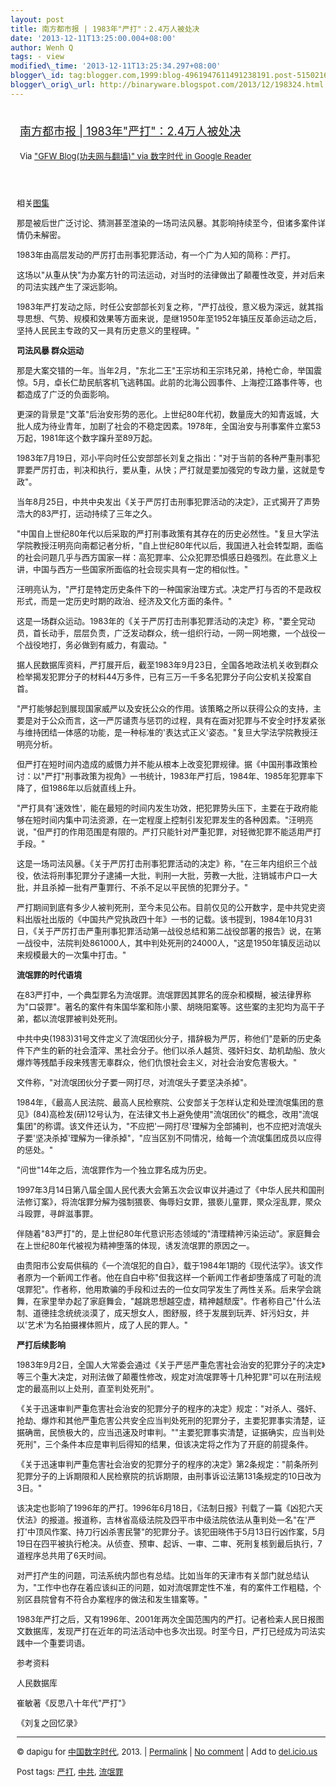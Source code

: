 ```yaml
--- 
layout: post 
title: 南方都市报 | 1983年"严打"：2.4万人被处决 
date: '2013-12-11T13:25:00.004+08:00' 
author: Wenh Q
tags: - view
modified\_time: '2013-12-11T13:25:34.297+08:00' 
blogger\_id: tag:blogger.com,1999:blog-4961947611491238191.post-5150216520840636468
blogger\_orig\_url: http://binaryware.blogspot.com/2013/12/198324.html
---
```

<div style="margin: 10px; padding: 5px;">

<div style="font-size: 18px;">

[南方都市报 |
1983年"严打"：2.4万人被处决](http://feedproxy.google.com/~r/chinagfwblog/~3/AVFrjbpT5-c/)

</div>

<div style="font-size: 13px;">

Via ["GFW Blog(功夫网与翻墙)" via 数字时代 in Google
Reader](https://www.blogger.com/blogger.g?blogID=4961947611491238191)

</div>

</div>

<div style="font-size: 13px; padding: 15px 0 10px 10px;">

相关[图集](http://war.163.com/photoview/4T8E0001/39354.html?f=ArticlePview#p=9C13SVE54T8E0001)

那是被后世广泛讨论、猜测甚至渲染的一场司法风暴。其影响持续至今，但诸多案件详情仍未解密。

1983年由高层发动的严厉打击刑事犯罪活动，有一个广为人知的简称：严打。

这场以"从重从快"为办案方针的司法运动，对当时的法律做出了颠覆性改变，并对后来的司法实践产生了深远影响。

1983年严打发动之际，时任公安部部长刘复之称，"严打战役，意义极为深远，就其指导思想、气势、规模和效果等方面来说，是继1950年至1952年镇压反革命运动之后，坚持人民民主专政的又一具有历史意义的里程碑。"

**司法风暴 群众运动**

那是大案交错的一年。当年2月，"东北二王"王宗坊和王宗玮兄弟，持枪亡命，举国震惊。5月，卓长仁劫民航客机飞逃韩国。此前的北海公园事件、上海控江路事件等，也都造成了广泛的负面影响。

更深的背景是"文革"后治安形势的恶化。上世纪80年代初，数量庞大的知青返城，大批人成为待业青年，加剧了社会的不稳定因素。1978年，全国治安与刑事案件立案53万起，1981年这个数字蹿升至89万起。

1983年7月19日，邓小平向时任公安部部长刘复之指出："对于当前的各种严重刑事犯罪要严厉打击，判决和执行，要从重，从快；严打就是要加强党的专政力量，这就是专政"。

当年8月25日，中共中央发出《关于严厉打击刑事犯罪活动的决定》，正式揭开了声势浩大的83严打，运动持续了三年之久。

"中国自上世纪80年代以后采取的严打刑事政策有其存在的历史必然性。"复旦大学法学院教授汪明亮向南都记者分析，"自上世纪80年代以后，我国进入社会转型期，面临的社会问题几乎与西方国家一样：高犯罪率、公众犯罪恐惧感日趋强烈。在此意义上讲，中国与西方一些国家所面临的社会现实具有一定的相似性。"

汪明亮认为，"严打是特定历史条件下的一种国家治理方式。决定严打与否的不是政权形式，而是一定历史时期的政治、经济及文化方面的条件。"

这是一场群众运动。1983年的《关于严厉打击刑事犯罪活动的决定》称，"要全党动员，首长动手，层层负责，广泛发动群众，统一组织行动，一网一网地撒，一个战役一个战役地打，务必做到有威力，有震动。"

据人民数据库资料，严打展开后，截至1983年9月23日，全国各地政法机关收到群众检举揭发犯罪分子的材料44万多件，已有三万一千多名犯罪分子向公安机关投案自首。

"严打能够起到展现国家威严以及安抚公众的作用。该策略之所以获得公众的支持，主要是对于公众而言，这一严厉谴责与惩罚的过程，具有在面对犯罪与不安全时抒发紧张与维持团结一体感的功能，是一种标准的'表达式正义'姿态。"复旦大学法学院教授汪明亮分析。

但严打在短时间内造成的威慑力并不能从根本上改变犯罪规律。据《中国刑事政策检讨：以"严打"刑事政策为视角》一书统计，1983年严打后，1984年、1985年犯罪率下降了，但1986年以后就直线上升。

"严打具有'速效性'，能在最短的时间内发生功效，把犯罪势头压下，主要在于政府能够在短时间内集中司法资源，在一定程度上控制引发犯罪发生的各种因素。"汪明亮说，"但严打的作用范围是有限的。严打只能针对严重犯罪，对轻微犯罪不能适用严打手段。"

这是一场司法风暴。《关于严厉打击刑事犯罪活动的决定》称，"在三年内组织三个战役，依法将刑事犯罪分子逮捕一大批，判刑一大批，劳教一大批，注销城市户口一大批，并且杀掉一批有严重罪行、不杀不足以平民愤的犯罪分子。"

严打期间到底有多少人被判死刑，至今未见公布。目前仅见的公开数字，是中共党史资料出版社出版的《中国共产党执政四十年》一书的记载。该书提到，1984年10月31日，《关于严厉打击严重刑事犯罪活动第一战役总结和第二战役部署的报告》说，在第一战役中，法院判处861000人，其中判处死刑的24000人，"这是1950年镇反运动以来规模最大的一次集中打击。"

**流氓罪的时代语境**

在83严打中，一个典型罪名为流氓罪。流氓罪因其罪名的庞杂和模糊，被法律界称为"口袋罪"。著名的案件有朱国华案和陈小蒙、胡晓阳案等。这些案的主犯均为高干子弟，都以流氓罪被判处死刑。

中共中央(1983)31号文件定义了流氓团伙分子，措辞极为严厉，称他们"是新的历史条件下产生的新的社会渣滓、黑社会分子。他们以杀人越货、强奸妇女、劫机劫船、放火爆炸等残酷手段来残害无辜群众，他们仇恨社会主义，对社会治安危害极大。"

文件称，"对流氓团伙分子要一网打尽，对流氓头子要坚决杀掉"。

1984年，《最高人民法院、最高人民检察院、公安部关于怎样认定和处理流氓集团的意见》(84)高检发(研)12号认为，在法律文书上避免使用"流氓团伙"的概念，改用"流氓集团"的称谓。该文件还认为，"不应把'一网打尽'理解为全部捕判，也不应把对流氓头子要'坚决杀掉'理解为一律杀掉"，"应当区别不同情况，给每一个流氓集团成员以应得的惩处。"

"问世"14年之后，流氓罪作为一个独立罪名成为历史。

1997年3月14日第八届全国人民代表大会第五次会议审议并通过了《中华人民共和国刑法修订案》，将流氓罪分解为强制猥亵、侮辱妇女罪，猥亵儿童罪，聚众淫乱罪，聚众斗殴罪，寻衅滋事罪。

伴随着"83严打"的，是上世纪80年代意识形态领域的"清理精神污染运动"。家庭舞会在上世纪80年代被视为精神堕落的体现，诱发流氓罪的原因之一。

由贵阳市公安局供稿的《一个流氓犯的自白》，载于1984年1期的《现代法学》。该文作者原为一个新闻工作者。他在自白中称"但我这样一个新闻工作者却堕落成了可耻的流氓罪犯"。作者称，他用欺骗的手段和过去的一位女同学发生了两性关系。后来学会跳舞，在家里举办起了家庭舞会，"越跳思想越空虚，精神越颓废"。作者称自己"什么法制、道德挂念统统淡漠了，成天想女人，图舒服，终于发展到玩弄、奸污妇女，并以'艺术'为名拍摄裸体照片，成了人民的罪人。"

**严打后续影响**

1983年9月2日，全国人大常委会通过《关于严惩严重危害社会治安的犯罪分子的决定》等三个重大决定，对刑法做了颠覆性修改，规定对流氓罪等十几种犯罪"可以在刑法规定的最高刑以上处刑，直至判处死刑"。

《关于迅速审判严重危害社会治安的犯罪分子的程序的决定》规定："对杀人、强奸、抢劫、爆炸和其他严重危害公共安全应当判处死刑的犯罪分子，主要犯罪事实清楚，证据确凿，民愤极大的，应当迅速及时审判。""主要犯罪事实清楚，证据确实，应当判处死刑"，三个条件本应是审判后得知的结果，但该决定将之作为了开庭的前提条件。

《关于迅速审判严重危害社会治安的犯罪分子的程序的决定》第2条规定："前条所列犯罪分子的上诉期限和人民检察院的抗诉期限，由刑事诉讼法第131条规定的10日改为3日。"

该决定也影响了1996年的严打。1996年6月18日，《法制日报》刊载了一篇《凶犯六天伏法》的报道。报道称，吉林省高级法院及四平市中级法院依法从重判处一名"在'严打'中顶风作案、持刀行凶杀害民警"的犯罪分子。该犯田晓伟于5月13日行凶作案，5月19日在四平被执行枪决。从侦查、预审、起诉、一审、二审、死刑复核到最后执行，7道程序总共用了6天时间。

对严打产生的问题，司法系统内部也有总结。比如当年的天津市有关部门就总结认为，"工作中也存在着应该纠正的问题，如对流氓罪定性不准，有的案件工作粗糙，个别区县院曾有不符合办案程序的做法和发生错案等。"

1983年严打之后，又有1996年、2001年两次全国范围内的严打。记者检索人民日报图文数据库，发现严打在近年的司法活动中也多次出现。时至今日，严打已经成为司法实践中一个重要词语。

参考资料

人民数据库

崔敏著《反思八十年代"严打"》

《刘复之回忆录》


------------------------------------------------------------------------

© dapigu for [中国数字时代](http://chinadigitaltimes.net/chinese), 2013.
|
[Permalink](http://chinadigitaltimes.net/chinese/2013/12/%E5%8D%97%E6%96%B9%E9%83%BD%E5%B8%82%E6%8A%A5-1983%E5%B9%B4%E4%B8%A5%E6%89%93%EF%BC%9A2-4%E4%B8%87%E4%BA%BA%E8%A2%AB%E5%A4%84%E5%86%B3/)
| [No
comment](http://chinadigitaltimes.net/chinese/2013/12/%E5%8D%97%E6%96%B9%E9%83%BD%E5%B8%82%E6%8A%A5-1983%E5%B9%B4%E4%B8%A5%E6%89%93%EF%BC%9A2-4%E4%B8%87%E4%BA%BA%E8%A2%AB%E5%A4%84%E5%86%B3/#comments)
| Add to
[del.icio.us](http://del.icio.us/post?url=http://chinadigitaltimes.net/chinese/2013/12/%E5%8D%97%E6%96%B9%E9%83%BD%E5%B8%82%E6%8A%A5-1983%E5%B9%B4%E4%B8%A5%E6%89%93%EF%BC%9A2-4%E4%B8%87%E4%BA%BA%E8%A2%AB%E5%A4%84%E5%86%B3/&title=%E5%8D%97%E6%96%B9%E9%83%BD%E5%B8%82%E6%8A%A5%20%7C%201983%E5%B9%B4%E2%80%9D%E4%B8%A5%E6%89%93%E2%80%9D%EF%BC%9A2.4%E4%B8%87%E4%BA%BA%E8%A2%AB%E5%A4%84%E5%86%B3)

Post tags:
[严打](http://chinadigitaltimes.net/chinese/tag/%E4%B8%A5%E6%89%93/?category=10466),
[中共](http://chinadigitaltimes.net/chinese/tag/%E4%B8%AD%E5%85%B1/?category=10466),
[流氓罪](http://chinadigitaltimes.net/chinese/tag/%E6%B5%81%E6%B0%93%E7%BD%AA/?category=10466)

</div>

